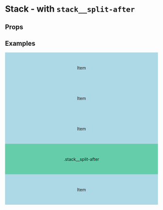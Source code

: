 <script lang="ts">
	import type { Space } from '$lib/types';
	import Stack from '$lib/Stack/index.svelte';
	import Sidebar from "$lib/Sidebar/index.svelte";
	import Cover from "$lib/Cover/index.svelte";
	import SqueezeContainer from '$lib/SqueezeContainer/index.svelte';
	import PropSelect from '$lib/PropSelect/index.svelte';

	import { space_options } from '../../preview-content/options';

	let stackSpace: Space = 'var(--s-1)';
</script>

<style>
	.item {
		display: flex;
		align-items: center;
		justify-content: center;
		width: 100%;
		max-width: none;
		height: 100px;
		background-color: lightblue;
	}

	.item--nested {
		background-color: pink;
	}

	.stack__split-after {
		background-color: mediumaquamarine;
	}

	.item-extra {
		background-color: orange;
	}

	.item-in-cover {
		background-color: coral;
		height: 100%;
	}

	.test-container {
		width: 100%;
		height: 100vh;
	}
</style>

# Stack - with `stack__split-after`

## Props

<PropSelect options={space_options} name="stackSpace" bind:value={stackSpace} />

## Examples

<SqueezeContainer>
	<div class="test-container">
		<Stack {stackSpace}>
			<span class="item">Item</span>
			<span class="item">Item</span>
			<span class="item">Item</span>
			<span class="item stack__split-after">.stack__split-after</span>
			<span class="item">Item</span>
		</Stack>
	</div>
</SqueezeContainer>
